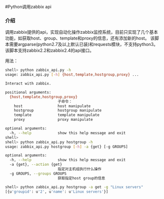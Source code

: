 #Python调用zabbix api

### 介绍
调用zabbix提供的api，实现自动化操作zabbix监控系统，目前只实现了几个基本功能，如获取host、group、template和proxy的信息，还有添加新的host。
该脚本需要argparse(python2.7及以上默认已装)和requests模块，不支持python3。
该脚本支持zabbix2.2和zabbix2.4的api接口。

用法：
```bash
shell> python zabbix_api.py -h
usage: zabbix_api.py [-h] {host,template,hostgroup,proxy} ...

Interact with zabbix.

positional arguments:
  {host,template,hostgroup,proxy}
                        子命令：
    host                host manipulate
    hostgroup           hostgroup manipulate
    template            template manipulate
    proxy               proxy manipulate

optional arguments:
  -h, --help            show this help message and exit
shell> 
shell> python zabbix_api.py hostgroup -h
usage: zabbix_api.py hostgroup [-h] -a {get} [-g GROUPS]

optional arguments:
  -h, --help            show this help message and exit
  -a {get}, --action {get}
                        指定对主机组执行什么操作
  -g GROUPS, --groups GROUPS
                        获取指定host group的信息

shell> python zabbix_api.py hostgroup -a get -g "Linux servers"
[{u'groupid': u'2', u'name': u'Linux servers'}]
```


